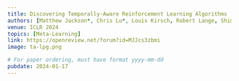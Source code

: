 ```yaml
---
title: Discovering Temporally-Aware Reinforcement Learning Algorithms
authors: [Matthew Jackson*, Chris Lu*, Louis Kirsch, Robert Lange, Shimon Whiteson, Jakob Foerster]
venue: ICLR 2024
topics: [Meta-Learning]
link: https://openreview.net/forum?id=MJJcs3zbmi
image: ta-lpg.png

# For paper ordering, must have format yyyy-mm-dd
pubdate: 2024-01-17
---
```

